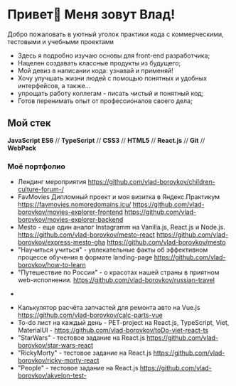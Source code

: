 # Привет👋 Меня зовут Влад!

Добро пожаловать в уютный уголок практики кода c коммерческими, тестовыми и учебными проектами

* Здесь я подробно изучаю основы для front-end разработчика;
* Нацелен создавать классные продукты из будущего;
* Мой девиз в написании кода: узнавай и применяй!
* Хочу улучшать жизни людей с помощью понятных и удобных интерфейсов, а также... 
* упрощать работу коллегам - писать чистый и понятный код;
* Готов перенимать опыт от профессионалов своего дела;

## Мой стек

**JavaScript ES6** // **TypeScript** // **CSS3** // **HTML5** // **React.js** // **Git** // **WebPack**

### Моё портфолио
*  Лендинг мероприятия https://github.com/vlad-borovkov/children-culture-forum-/
*  FavMovies Дипломный проект и моя визитка в Яндекс.Практикум https://favmovies.nomoredomains.icu/ https://github.com/vlad-borovkov/movies-explorer-frontend https://github.com/vlad-borovkov/movies-explorer-backend
*  Mesto - еще один аналог Instagramm на Vanilla.js, React.js и Node.js. https://github.com/vlad-borovkov/mesto-react https://github.com/vlad-borovkov/express-mesto-gha https://github.com/vlad-borovkov/mesto 
* "Научиться учиться" - увлекательные факты об эффективном процессе обучения в формате landing-page https://github.com/vlad-borovkov/how-to-learn
* "Путешествие по России" - о красотах нашей страны в приятном web-исполнении. https://github.com/vlad-borovkov/russian-travel
-

*  Калькулятор расчёта запчастей для ремонта авто на Vue.js https://github.com/vlad-borovkov/calc-parts-vue
*  To-do лист на каждый день - PET-project на React.js, TypeScript, Viet, MaterialUI - https://github.com/vlad-borovkov/toDo-viet-react-ts
* "StarWars" - тестовое задание на React.js https://github.com/vlad-borovkov/star-wars-react
* "RickyMorty" - тестовое задание на React.js  https://github.com/vlad-borovkov/ricky-morty-react
* "People" - тестовое задание на React.js https://github.com/vlad-borovkov/akvelon-test-
